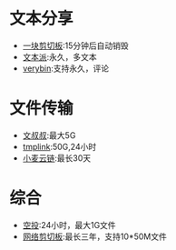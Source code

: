 # 文本分享

- [一块剪切板](https://ykjtb.com/):15分钟后自动销毁
- [文本派](https://txtpad.cn/):永久，多文本
- [verybin](https://www.verybin.com/):支持永久，评论
 
# 文件传输

- [文叔叔](https://www.wenshushu.cn):最大5G
- [tmplink](https://app.tmp.link/):50G,24小时
- [小麦云链](https://ftpod.cn/):最长30天

# 综合

- [空投](https://airportal.cn/):24小时，最大1G文件
- [网络剪切板](https://netcut.cn/):最长三年，支持10*50M文件